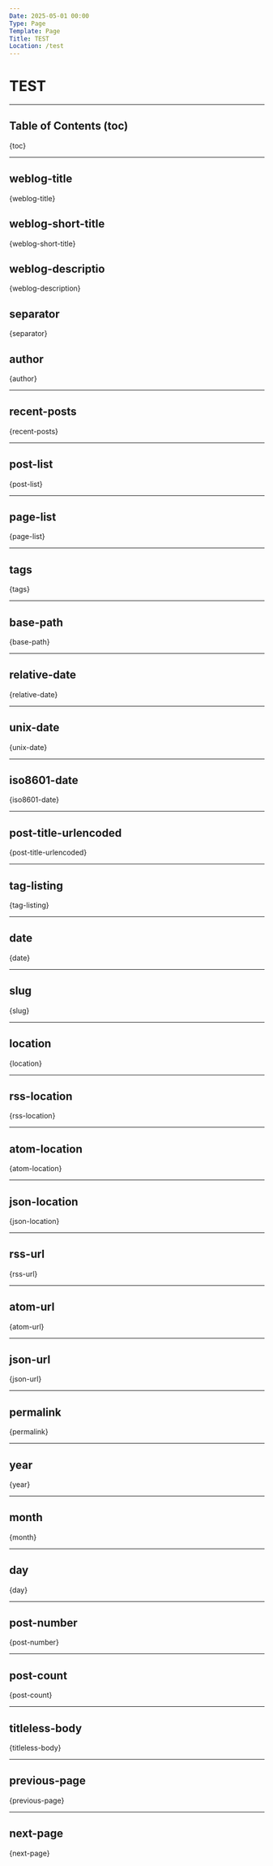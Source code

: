 ```yaml
---
Date: 2025-05-01 00:00
Type: Page
Template: Page
Title: TEST
Location: /test
---
```


# TEST

---

## Table of Contents (toc)

{toc}

---

## weblog-title

{weblog-title}

## weblog-short-title

{weblog-short-title}

## weblog-descriptio

{weblog-description}

## separator 

{separator}

## author

{author}

---

## recent-posts

{recent-posts}

---

## post-list

{post-list}

---

## page-list

{page-list}

---

## tags

{tags}

---

## base-path

{base-path}

---

## relative-date


{relative-date}

---

## unix-date

{unix-date}

---

## iso8601-date

{iso8601-date}

---

## post-title-urlencoded

{post-title-urlencoded}

---

## tag-listing

{tag-listing}

---

## date

{date}

---

## slug

{slug}

---

## location

{location}

---

## rss-location

{rss-location}

---

## atom-location

{atom-location}

---

## json-location

{json-location}

---

## rss-url

{rss-url}

---

## atom-url

{atom-url}

---

## json-url

{json-url}

---

## permalink

{permalink}

---

## year

{year}

---

## month

{month}

---

## day

{day}

---

## post-number

{post-number}

---

## post-count

{post-count}

---

## titleless-body

{titleless-body}

---

## previous-page

{previous-page}

---

## next-page

{next-page}
